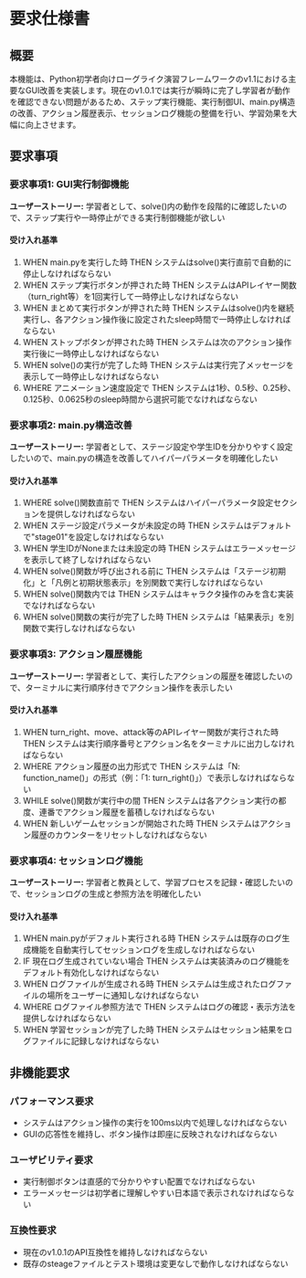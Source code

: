 # 要求仕様書

## 概要
本機能は、Python初学者向けローグライク演習フレームワークのv1.1における主要なGUI改善を実装します。現在のv1.0.1では実行が瞬時に完了し学習者が動作を確認できない問題があるため、ステップ実行機能、実行制御UI、main.py構造の改善、アクション履歴表示、セッションログ機能の整備を行い、学習効果を大幅に向上させます。

## 要求事項

### 要求事項1: GUI実行制御機能
**ユーザーストーリー:** 学習者として、solve()内の動作を段階的に確認したいので、ステップ実行や一時停止ができる実行制御機能が欲しい

#### 受け入れ基準
1. WHEN main.pyを実行した時 THEN システムはsolve()実行直前で自動的に停止しなければならない
2. WHEN ステップ実行ボタンが押された時 THEN システムはAPIレイヤー関数（turn_right等）を1回実行して一時停止しなければならない  
3. WHEN まとめて実行ボタンが押された時 THEN システムはsolve()内を継続実行し、各アクション操作後に設定されたsleep時間で一時停止しなければならない
4. WHEN ストップボタンが押された時 THEN システムは次のアクション操作実行後に一時停止しなければならない
5. WHEN solve()の実行が完了した時 THEN システムは実行完了メッセージを表示して一時停止しなければならない
6. WHERE アニメーション速度設定で THEN システムは1秒、0.5秒、0.25秒、0.125秒、0.0625秒のsleep時間から選択可能でなければならない

### 要求事項2: main.py構造改善
**ユーザーストーリー:** 学習者として、ステージ設定や学生IDを分かりやすく設定したいので、main.pyの構造を改善してハイパーパラメータを明確化したい

#### 受け入れ基準
1. WHERE solve()関数直前で THEN システムはハイパーパラメータ設定セクションを提供しなければならない
2. WHEN ステージ設定パラメータが未設定の時 THEN システムはデフォルトで"stage01"を設定しなければならない
3. WHEN 学生IDがNoneまたは未設定の時 THEN システムはエラーメッセージを表示して終了しなければならない
4. WHEN solve()関数が呼び出される前に THEN システムは「ステージ初期化」と「凡例と初期状態表示」を別関数で実行しなければならない
5. WHEN solve()関数内では THEN システムはキャラクタ操作のみを含む実装でなければならない
6. WHEN solve()関数の実行が完了した時 THEN システムは「結果表示」を別関数で実行しなければならない

### 要求事項3: アクション履歴機能
**ユーザーストーリー:** 学習者として、実行したアクションの履歴を確認したいので、ターミナルに実行順序付きでアクション操作を表示したい

#### 受け入れ基準
1. WHEN turn_right、move、attack等のAPIレイヤー関数が実行された時 THEN システムは実行順序番号とアクション名をターミナルに出力しなければならない
2. WHERE アクション履歴の出力形式で THEN システムは「N: function_name()」の形式（例：「1: turn_right()」）で表示しなければならない
3. WHILE solve()関数が実行中の間 THEN システムは各アクション実行の都度、連番でアクション履歴を蓄積しなければならない
4. WHEN 新しいゲームセッションが開始された時 THEN システムはアクション履歴のカウンターをリセットしなければならない

### 要求事項4: セッションログ機能
**ユーザーストーリー:** 学習者と教員として、学習プロセスを記録・確認したいので、セッションログの生成と参照方法を明確化したい

#### 受け入れ基準
1. WHEN main.pyがデフォルト実行される時 THEN システムは既存のログ生成機能を自動実行してセッションログを生成しなければならない
2. IF 現在ログ生成されていない場合 THEN システムは実装済みのログ機能をデフォルト有効化しなければならない
3. WHEN ログファイルが生成される時 THEN システムは生成されたログファイルの場所をユーザーに通知しなければならない
4. WHERE ログファイル参照方法で THEN システムはログの確認・表示方法を提供しなければならない
5. WHEN 学習セッションが完了した時 THEN システムはセッション結果をログファイルに記録しなければならない

## 非機能要求

### パフォーマンス要求
- システムはアクション操作の実行を100ms以内で処理しなければならない
- GUIの応答性を維持し、ボタン操作は即座に反映されなければならない

### ユーザビリティ要求
- 実行制御ボタンは直感的で分かりやすい配置でなければならない
- エラーメッセージは初学者に理解しやすい日本語で表示されなければならない

### 互換性要求
- 現在のv1.0.1のAPI互換性を維持しなければならない
- 既存のsteageファイルとテスト環境は変更なしで動作しなければならない